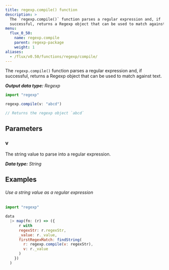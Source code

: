 ```yaml
---
title: regexp.compile() function
description: >
  The `regexp.compile()` function parses a regular expression and, if
  successful, returns a Regexp object that can be used to match against text.
menu:
  flux_0_50:
    name: regexp.compile
    parent: regexp-package
    weight: 1
aliases:
  - /flux/v0.50/functions/regexp/compile/
---
```


The `regexp.compile()` function parses a regular expression and, if successful,
returns a Regexp object that can be used to match against text.

_**Output data type:** Regexp_

```js
import "regexp"

regexp.compile(v: "abcd")

// Returns the regexp object `abcd`
```

## Parameters

### v
The string value to parse into a regular expression.

_**Data type:** String_

## Examples

###### Use a string value as a regular expression
```js
import "regexp"

data
  |> map(fn: (r) => ({
      r with
      regexStr: r.regexStr,
      _value: r._value,
      firstRegexMatch: findString(
        r: regexp.compile(v: regexStr),
        v: r._value
      )
    })
  )
```
